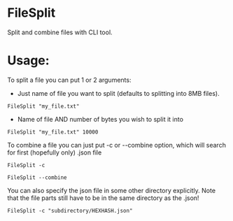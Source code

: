 # FileSplit
Split and combine files with CLI tool.

# Usage:

To split a file you can put 1 or 2 arguments:

- Just name of file you want to split (defaults to splitting into 8MB files).
```
FileSplit "my_file.txt"
```

- Name of file AND number of bytes you wish to split it into
```
FileSplit "my_file.txt" 10000
```

To combine a file you can just put -c or --combine option, which will search for first (hopefully only) .json file
```
FileSplit -c
```
```
FileSplit --combine
```
You can also specify the json file in some other directory explicitly. Note that the file parts still have to be in the same directory as the .json!
```
FileSplit -c "subdirectory/HEXHASH.json"
```
